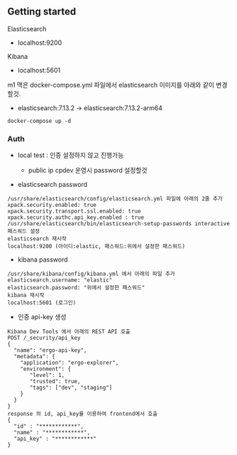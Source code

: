 ## Getting started

Elasticsearch

- localhost:9200

Kibana

- localhost:5601

m1 맥은 docker-compose.yml 파일에서 elasticsearch 이미지를 아래와 같이 변경할것.

- elasticsearch:7.13.2 -> elasticsearch:7.13.2-arm64

```
docker-compose up -d
```

### Auth

- local test : 인증 설정하지 않고 진행가능

  - public ip cpdev 운영시 password 설정할것

- elasticsearch password

```
/usr/share/elasticsearch/config/elasticsearch.yml 파일에 아래의 2줄 추가
xpack.security.enabled: true
xpack.security.transport.ssl.enabled: true
xpack.security.authc.api_key.enabled : true
/usr/share/elasticsearch/bin/elasticsearch-setup-passwords interactive
패스워드 설정
elasticsearch 재시작
localhost:9200 (아이디:elastic, 패스워드:위에서 설정한 패스워드)
```

- kibana password

```
/usr/share/kibana/config/kibana.yml 에서 아래의 파일 추가
elasticsearch.username: "elastic"
elasticsearch.password: "위에서 설정한 패스워드"
kibana 재시작
localhost:5601 (로그인)
```

- 인증 api-key 생성

```
Kibana Dev Tools 에서 아래의 REST API 호출
POST /_security/api_key
{
  "name": "ergo-api-key",
  "metadata": {
    "application": "ergo-explorer",
    "environment": {
       "level": 1,
       "trusted": true,
       "tags": ["dev", "staging"]
    }
  }
}
response 의 id, api_key를 이용하여 frontend에서 호출
{
  "id" : "************",
  "name" : "************",
  "api_key" : "************"
}

```
